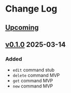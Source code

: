 
# Change Log
 
## [Upcoming]

## [v0.1.0] 2025-03-14

### Added
- `edit` command stub
- `delete` command MVP
- `get` command MVP
- `new` command MVP

 
[upcoming]: https://github.com/ohhfishal/schedule/compare/v0.1.0...HEAD
[v0.1.0]: https://github.com/ohhfishal/schedule/releases/tag/v0.1.0
